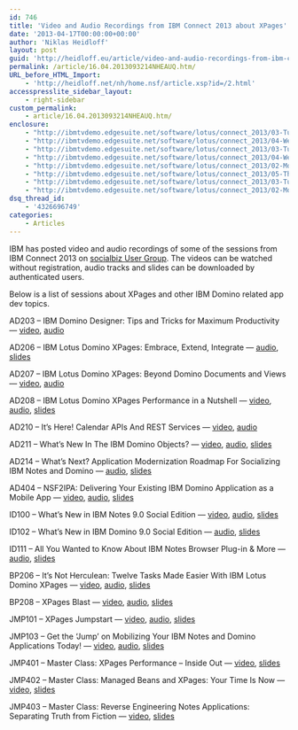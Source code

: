 ```yaml
---
id: 746
title: 'Video and Audio Recordings from IBM Connect 2013 about XPages'
date: '2013-04-17T00:00:00+00:00'
author: 'Niklas Heidloff'
layout: post
guid: 'http://heidloff.eu/article/video-and-audio-recordings-from-ibm-connect-2013-about-xpages/'
permalink: /article/16.04.2013093214NHEAUQ.htm/
URL_before_HTML_Import:
    - 'http://heidloff.net/nh/home.nsf/article.xsp?id=/2.html'
accesspresslite_sidebar_layout:
    - right-sidebar
custom_permalink:
    - article/16.04.2013093214NHEAUQ.htm/
enclosure:
    - "http://ibmtvdemo.edgesuite.net/software/lotus/connect_2013/03-Tuesday/AD203/AD203.mp3\n23577756\naudio/mpeg\n"
    - "http://ibmtvdemo.edgesuite.net/software/lotus/connect_2013/04-Wednesday/AD207/AD207.mp3\n22218240\naudio/mpeg\n"
    - "http://ibmtvdemo.edgesuite.net/software/lotus/connect_2013/03-Tuesday/AD208/AD208.mp3\n21670765\naudio/mpeg\n"
    - "http://ibmtvdemo.edgesuite.net/software/lotus/connect_2013/04-Wednesday/AD210/AD210.mp3\n22518387\naudio/mpeg\n"
    - "http://ibmtvdemo.edgesuite.net/software/lotus/connect_2013/02-Monday/AD211/AD211.mp3\n22455223\naudio/mpeg\n"
    - "http://ibmtvdemo.edgesuite.net/software/lotus/connect_2013/05-Thursday/AD404/AD404.mp3\n20754024\naudio/mpeg\n"
    - "http://ibmtvdemo.edgesuite.net/software/lotus/connect_2013/03-Tuesday/BP206/BP206.mp3\n20624405\naudio/mpeg\n"
    - "http://ibmtvdemo.edgesuite.net/software/lotus/connect_2013/02-Monday/BP208/BP208.mp3\n20819069\naudio/mpeg\n"
dsq_thread_id:
    - '4326696749'
categories:
    - Articles
---
```


 IBM has posted video and audio recordings of some of the sessions from IBM Connect 2013 on [socialbiz User Group](https://www.socialbizug.org/communities/service/html/communityview?communityUuid=654e87e1-5b9b-4213-9b1d-d2afb30c81d8). The videos can be watched without registration, audio tracks and slides can be downloaded by authenticated users.

 Below is a list of sessions about XPages and other IBM Domino related app dev topics.

 AD203 – IBM Domino Designer: Tips and Tricks for Maximum Productivity — [video](http://ibmtvdemo.edgesuite.net/software/lotus/connect_2013/03-Tuesday/AD203/AD203.html), [audio](http://ibmtvdemo.edgesuite.net/software/lotus/connect_2013/03-Tuesday/AD203/AD203.mp3)

 AD206 – IBM Lotus Domino XPages: Embrace, Extend, Integrate — [audio](https://www.socialbizug.org/communities/service/html/communityview?communityUuid=1043a451-aa68-42dd-a43e-038713b759be#fullpageWidgetId=Wf3ba02f3c3da_45da_be62_2ad4469e666b&file=3781f662-f93f-4266-9712-7916e134afa4), [slides](http://heidloff.net/nh/home.nsf/www.slideshare.net/niklasheidloff/ibm-connect-ad206-ibm-domino-xpages-embrace-extend-integrate)

 AD207 – IBM Lotus Domino XPages: Beyond Domino Documents and Views — [video](http://ibmtvdemo.edgesuite.net/software/lotus/connect_2013/04-Wednesday/AD207/AD207.html), [audio](http://ibmtvdemo.edgesuite.net/software/lotus/connect_2013/04-Wednesday/AD207/AD207.mp3)

 AD208 – IBM Lotus Domino XPages Performance in a Nutshell — [video](http://ibmtvdemo.edgesuite.net/software/lotus/connect_2013/03-Tuesday/AD208/AD208.html), [audio](http://ibmtvdemo.edgesuite.net/software/lotus/connect_2013/03-Tuesday/AD208/AD208.mp3), [slides](http://www.socialbizug.org/communities/service/html/communityview?communityUuid=1043a451-aa68-42dd-a43e-038713b759be#fullpageWidgetId=Wf3ba02f3c3da_45da_be62_2ad4469e666b&file=1a04733f-0b73-4710-a3c4-4cb047a078ef)

 AD210 – It’s Here! Calendar APIs And REST Services — [video](http://ibmtvdemo.edgesuite.net/software/lotus/connect_2013/04-Wednesday/AD210/AD210.html), [audio](http://ibmtvdemo.edgesuite.net/software/lotus/connect_2013/04-Wednesday/AD210/AD210.mp3)

 AD211 – What’s New In The IBM Domino Objects? — [video](http://ibmtvdemo.edgesuite.net/software/lotus/connect_2013/02-Monday/AD211/AD211.html), [audio](http://ibmtvdemo.edgesuite.net/software/lotus/connect_2013/02-Monday/AD211/AD211.mp3), [slides](http://www.socialbizug.org/communities/service/html/communityview?communityUuid=1043a451-aa68-42dd-a43e-038713b759be#fullpageWidgetId=Wf3ba02f3c3da_45da_be62_2ad4469e666b&file=e28b1e33-b017-4020-9dda-a62793d11e0f)

 AD214 – What’s Next? Application Modernization Roadmap For Socializing IBM Notes and Domino — [audio](https://www.socialbizug.org/communities/service/html/communityview?communityUuid=1043a451-aa68-42dd-a43e-038713b759be#fullpageWidgetId=Wf3ba02f3c3da_45da_be62_2ad4469e666b&file=5fdec76b-b8eb-495c-a0b1-6ac281ca0d0a), [slides](https://www.socialbizug.org/communities/service/html/communityview?communityUuid=1043a451-aa68-42dd-a43e-038713b759be#fullpageWidgetId=Wf3ba02f3c3da_45da_be62_2ad4469e666b&file=d9bea437-6f9b-44ba-9480-7862a1af24f8)

 AD404 – NSF2IPA: Delivering Your Existing IBM Domino Application as a Mobile App — [video](http://ibmtvdemo.edgesuite.net/software/lotus/connect_2013/05-Thursday/AD404/AD404.html), [audio](http://ibmtvdemo.edgesuite.net/software/lotus/connect_2013/05-Thursday/AD404/AD404.mp3), [slides](http://www.socialbizug.org/communities/service/html/communityview?communityUuid=1043a451-aa68-42dd-a43e-038713b759be#fullpageWidgetId=Wf3ba02f3c3da_45da_be62_2ad4469e666b&file=cf6ec702-3af9-42fa-8917-b20ef150141a)

 ID100 – What’s New in IBM Notes 9.0 Social Edition — [video](http://ibmtvdemo.edgesuite.net/software/lotus/connect_2013/02-Monday/ID100/ID100.html), [audio](https://www.socialbizug.org/communities/service/html/communityview?communityUuid=0b366f56-cdf9-43d0-a5d3-4b2b96d86598#fullpageWidgetId=W3467cdf91608_40f1_b9fd_d0d2dcf37b05&file=f2c6e07f-9a14-47ac-9317-a506d0dc3b9b), [slides](http://www.socialbizug.org/communities/service/html/communityview?communityUuid=0b366f56-cdf9-43d0-a5d3-4b2b96d86598#fullpageWidgetId=W3467cdf91608_40f1_b9fd_d0d2dcf37b05&file=78a93a19-005f-449d-98dd-f6b974f5175d)

 ID102 – What’s New in IBM Domino 9.0 Social Edition — [audio](https://www.socialbizug.org/communities/service/html/communityview?communityUuid=0b366f56-cdf9-43d0-a5d3-4b2b96d86598#fullpageWidgetId=W3467cdf91608_40f1_b9fd_d0d2dcf37b05&file=4b371402-7aed-4e4f-bccd-46df3a084da7), [slides](http://www.socialbizug.org/communities/service/html/communityview?communityUuid=0b366f56-cdf9-43d0-a5d3-4b2b96d86598#fullpageWidgetId=W3467cdf91608_40f1_b9fd_d0d2dcf37b05&file=d507f149-3ead-4953-9b8d-30ff23a56f11)

 ID111 – All You Wanted to Know About IBM Notes Browser Plug-in &amp; More — [audio](https://www.socialbizug.org/communities/service/html/communityview?communityUuid=0b366f56-cdf9-43d0-a5d3-4b2b96d86598#fullpageWidgetId=W3467cdf91608_40f1_b9fd_d0d2dcf37b05&file=18e7e745-8ddc-477e-8c17-16f8c9b6fff2), [slides](http://www.socialbizug.org/communities/service/html/communityview?communityUuid=0b366f56-cdf9-43d0-a5d3-4b2b96d86598#fullpageWidgetId=W3467cdf91608_40f1_b9fd_d0d2dcf37b05&file=521b74e5-16b4-47ab-b506-a2afc4ac90e2)

 BP206 – It’s Not Herculean: Twelve Tasks Made Easier With IBM Lotus Domino XPages — [video](http://ibmtvdemo.edgesuite.net/software/lotus/connect_2013/03-Tuesday/BP206/BP206.html), [audio](http://ibmtvdemo.edgesuite.net/software/lotus/connect_2013/03-Tuesday/BP206/BP206.mp3), [slides](http://www.socialbizug.org/communities/service/html/communityview?communityUuid=036d9ae2-eb7b-4671-a2b3-6805563de7fb#fullpageWidgetId=W9c3a79777827_43ee_9647_6ec1f4345fa2&file=a4933c3c-921a-404e-9a79-bace279933b1)

 BP208 – XPages Blast — [video](http://ibmtvdemo.edgesuite.net/software/lotus/connect_2013/02-Monday/BP208/BP208.html), [audio](http://ibmtvdemo.edgesuite.net/software/lotus/connect_2013/02-Monday/BP208/BP208.mp3), [slides](https://www.socialbizug.org/communities/service/html/communityview?communityUuid=036d9ae2-eb7b-4671-a2b3-6805563de7fb#fullpageWidgetId=W9c3a79777827_43ee_9647_6ec1f4345fa2&file=f5937a3d-ad55-41c9-a274-39e7134c4dba)

 JMP101 – XPages Jumpstart — [video](http://ibmtvdemo.edgesuite.net/software/lotus/connect_2013/01-Sunday/JMP101/JMP101.html), [audio](https://www.socialbizug.org/communities/service/html/communityview?communityUuid=c8393265-daa0-419f-bcfd-93bd4d954dd9#fullpageWidgetId=Waf7b6d512c0e_4fd6_abad_75c8e5f72ebc&file=9ed8131f-d977-4529-9d91-e06f8135ce7f), [slides](https://www.socialbizug.org/communities/service/html/communityview?communityUuid=c8393265-daa0-419f-bcfd-93bd4d954dd9#fullpageWidgetId=Waf7b6d512c0e_4fd6_abad_75c8e5f72ebc&file=c2511d7b-1f13-40ad-be00-27009c4a1b72)

 JMP103 – Get the ‘Jump’ on Mobilizing Your IBM Notes and Domino Applications Today! — [video](http://ibmtvdemo.edgesuite.net/software/lotus/connect_2013/01-Sunday/JMP103/JMP103.html), [audio](https://www.socialbizug.org/communities/service/html/communityview?communityUuid=c8393265-daa0-419f-bcfd-93bd4d954dd9#fullpageWidgetId=Waf7b6d512c0e_4fd6_abad_75c8e5f72ebc&file=041c5eae-e4d9-4613-8b1b-a522d1be832f), [slides](https://www.socialbizug.org/communities/service/html/communityview?communityUuid=c8393265-daa0-419f-bcfd-93bd4d954dd9#fullpageWidgetId=Waf7b6d512c0e_4fd6_abad_75c8e5f72ebc&file=0b033f9c-4eae-41e6-b9dc-ec185fb93677)

 JMP401 – Master Class: XPages Performance – Inside Out — [video](http://ibmtvdemo.edgesuite.net/software/lotus/connect_2013/01-Sunday/JMP401/JMP401.html), [slides](https://www.socialbizug.org/communities/service/html/communityview?communityUuid=c8393265-daa0-419f-bcfd-93bd4d954dd9#fullpageWidgetId=Waf7b6d512c0e_4fd6_abad_75c8e5f72ebc&file=69453d38-a099-40a7-b1e1-b62dcfb1edf9)

 JMP402 – Master Class: Managed Beans and XPages: Your Time Is Now — [video](http://ibmtvdemo.edgesuite.net/software/lotus/connect_2013/01-Sunday/JMP402/JMP402.html), [slides](https://www.socialbizug.org/communities/service/html/communityview?communityUuid=c8393265-daa0-419f-bcfd-93bd4d954dd9#fullpageWidgetId=Waf7b6d512c0e_4fd6_abad_75c8e5f72ebc&file=e350f4d9-068e-4f89-859b-4aef25440d34)

 JMP403 – Master Class: Reverse Engineering Notes Applications: Separating Truth from Fiction — [video](http://ibmtvdemo.edgesuite.net/software/lotus/connect_2013/01-Sunday/JMP403/JMP403.html), [slides](https://www.socialbizug.org/communities/service/html/communityview?communityUuid=c8393265-daa0-419f-bcfd-93bd4d954dd9#fullpageWidgetId=Waf7b6d512c0e_4fd6_abad_75c8e5f72ebc&file=4f4ac563-ce1a-4e29-9cc6-a2708636ce4c)